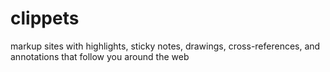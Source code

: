 # clippets
markup sites with highlights, sticky notes, drawings, cross-references, and annotations that follow you around the web
